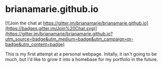 # brianamarie.github.io

[![Join the chat at https://gitter.im/brianamarie/brianamarie.github.io](https://badges.gitter.im/Join%20Chat.svg)](https://gitter.im/brianamarie/brianamarie.github.io?utm_source=badge&utm_medium=badge&utm_campaign=pr-badge&utm_content=badge)

This is my first attempt at a personal webpage. Initally, it isn't going to be much, but I'd like to grow it into a homebase for my portfolio in the future. 
